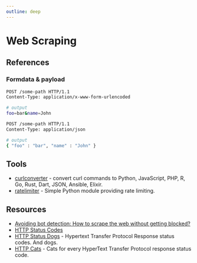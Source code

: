```yaml
---
outline: deep
---
```


# Web Scraping

## References

### Formdata & payload

```bash title="formdata"
POST /some-path HTTP/1.1
Content-Type: application/x-www-form-urlencoded

# output
foo=bar&name=John
```

```bash title="payload"
POST /some-path HTTP/1.1
Content-Type: application/json

# output
{ "foo" : "bar", "name" : "John" }
```

## Tools

- [curlconverter](https://curlconverter.com/) - convert curl commands to Python, JavaScript, PHP, R, Go, Rust, Dart, JSON, Ansible, Elixir.
- [ratelimiter](https://github.com/RazerM/ratelimiter) - Simple Python module providing rate limiting.

## Resources

- [Avoiding bot detection: How to scrape the web without getting blocked?](https://github.com/niespodd/browser-fingerprinting)
- [HTTP Status Codes](https://apps.moire.org/httpstatus/)
- [HTTP Status Dogs](https://httpstatusdogs.com/) - Hypertext Transfer Protocol Response status codes. And dogs.
- [HTTP Cats](https://httpcats.com/) - Cats for every HyperText Transfer Protocol response status code.
